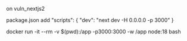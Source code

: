 on vuln_nextjs2

package.json add
  "scripts": {
     "dev": "next dev -H 0.0.0.0 -p 3000"
  }

docker run -it --rm -v $(pwd):/app -p3000:3000 -w /app node:18 bash
